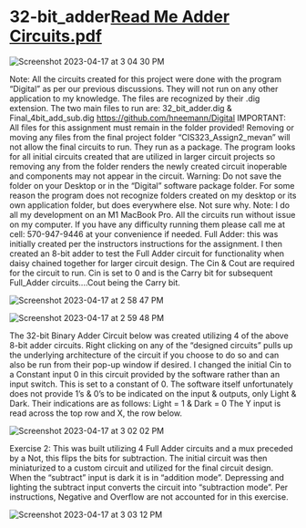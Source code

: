# 32-bit_adder[Read Me Adder Circuits.pdf](https://github.com/MichaelJEvan/32-bit_adder/files/11254834/Read.Me.Adder.Circuits.pdf)

![Screenshot 2023-04-17 at 3 04 30 PM](https://user-images.githubusercontent.com/49410936/232586094-258b8667-0ab6-4e3b-868d-cda1d3906ec2.png)



Note: All the circuits created for this project were done with the program “Digital” as per our previous discussions. They will not run on any other application to my knowledge. The files are recognized by their .dig extension.
The two main files to run are: 32_bit_adder.dig & Final_4bit_add_sub.dig
https://github.com/hneemann/Digital
IMPORTANT: All files for this assignment must remain in the folder provided! Removing or moving any files from the final project folder “CIS323_Assign2_mevan” will not allow the final circuits to run. They run as a package. The program looks for all initial circuits created that are utilized in larger circuit projects so removing any from the folder renders the newly created circuit inoperable and components may not appear in the circuit.
Warning: Do not save the folder on your Desktop or in the “Digital” software package folder. For some reason the program does not recognize folders created on my desktop or its own application folder, but does everywhere else. Not sure why.
Note: I do all my development on an M1 MacBook Pro. All the circuits run without issue on my computer. If you have any difficulty running them please call me at cell: 570-947-9446 at your convenience if needed.
Full Adder: this was initially created per the instructors instructions for the assignment. I then created an 8-bit adder to test the Full Adder circuit for functionality when daisy chained together for larger circuit design. The Cin & Cout are required for the circuit to run. Cin is set to 0 and is the Carry bit for subsequent Full_Adder circuits....Cout being the Carry bit.

![Screenshot 2023-04-17 at 2 58 47 PM](https://user-images.githubusercontent.com/49410936/232585333-e05eb6d4-ac6e-47b4-849c-38e0214fea2e.png)

![Screenshot 2023-04-17 at 2 59 48 PM](https://user-images.githubusercontent.com/49410936/232585354-52d7c789-58b3-4551-b3a3-82fc2b203811.png)

The 32-bit Binary Adder Circuit below was created utilizing 4 of the above 8-bit adder circuits. Right clicking on any of the “designed circuits” pulls up the underlying architecture of the circuit if you choose to do so and can also be run from their pop-up window if desired. I changed the initial Cin to a Constant input 0 in this circuit provided by the software rather than an input switch. This is set to a constant of 0.
The software itself unfortunately does not provide 1’s & 0’s to be indicated on the input & outputs, only Light & Dark. Their indications are as follows: Light = 1 & Dark = 0 The Y input is read across the top row and X, the row below.

![Screenshot 2023-04-17 at 3 02 02 PM](https://user-images.githubusercontent.com/49410936/232585470-05ae752c-daab-4d15-b741-07524cb489be.png)

Exercise 2: This was built utilizing 4 Full Adder circuits and a mux preceded by a Not, this flips the bits for subtraction. The initial circuit was then miniaturized to a custom circuit and utilized for the final circuit design.
When the “subtract” input is dark it is in “addition mode”. Depressing and lighting the subtract input converts the circuit into “subtraction mode”. Per instructions, Negative and Overflow are not accounted for in this exercise.

![Screenshot 2023-04-17 at 3 03 12 PM](https://user-images.githubusercontent.com/49410936/232585742-c681c298-3dc7-41c0-a4e5-6f4bc50f11fe.png)
